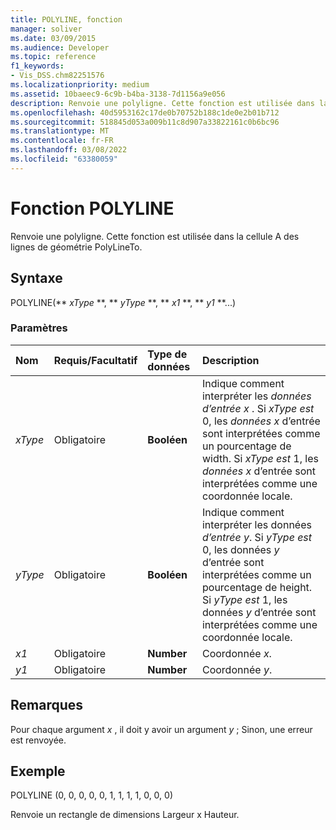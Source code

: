 ```yaml
---
title: POLYLINE, fonction
manager: soliver
ms.date: 03/09/2015
ms.audience: Developer
ms.topic: reference
f1_keywords:
- Vis_DSS.chm82251576
ms.localizationpriority: medium
ms.assetid: 10baeec9-6c9b-b4ba-3138-7d1156a9e056
description: Renvoie une polyligne. Cette fonction est utilisée dans la cellule A des lignes de géométrie PolyLineTo.
ms.openlocfilehash: 40d5953162c17de0b70752b188c1de0e2b01b712
ms.sourcegitcommit: 518845d053a009b11c8d907a33822161c0b6bc96
ms.translationtype: MT
ms.contentlocale: fr-FR
ms.lasthandoff: 03/08/2022
ms.locfileid: "63380059"
---
```

# <a name="polyline-function"></a>Fonction POLYLINE

Renvoie une polyligne. Cette fonction est utilisée dans la cellule A des lignes de géométrie PolyLineTo. 
  
## <a name="syntax"></a>Syntaxe

POLYLINE(** *xType* **, ** *yType* **, ** *x1* **, ** *y1* **...) 
  
### <a name="parameters"></a>Paramètres

|**Nom**|**Requis/Facultatif**|**Type de données**|**Description**|
|:-----|:-----|:-----|:-----|
| _xType_ <br/> |Obligatoire  <br/> |**Booléen** <br/> |Indique comment interpréter les  _données d’entrée x_ . Si  _xType est_ 0, les  _données x_ d’entrée sont interprétées comme un pourcentage de width. Si  _xType est_ 1, les  _données x_ d’entrée sont interprétées comme une coordonnée locale. |
| _yType_ <br/> |Obligatoire  <br/> |**Booléen** <br/> |Indique comment interpréter les données  _d’entrée y_. Si  _yType est_ 0, les données  _y_ d’entrée sont interprétées comme un pourcentage de height. Si  _yType est_ 1, les données  _y_ d’entrée sont interprétées comme une coordonnée locale. |
| _x1_ <br/> |Obligatoire  <br/> |**Number** <br/> | Coordonnée  _x_. |
| _y1_ <br/> |Obligatoire  <br/> |**Number** <br/> |Coordonnée  _y_. |
   
## <a name="remarks"></a>Remarques

Pour chaque argument  *x* , il doit y avoir un argument  *y* ; Sinon, une erreur est renvoyée. 
  
## <a name="example"></a>Exemple

POLYLINE (0, 0, 0, 0, 0, 1, 1, 1, 1, 0, 0, 0) 
  
Renvoie un rectangle de dimensions Largeur x Hauteur. 
  

